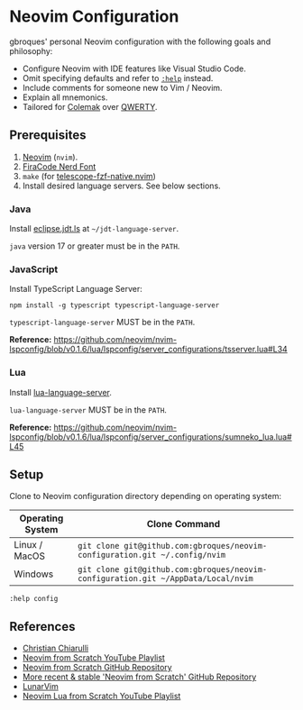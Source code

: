 # Neovim Configuration

gbroques' personal Neovim configuration with the following goals and philosophy:

* Configure Neovim with IDE features like Visual Studio Code.
* Omit specifying defaults and refer to [`:help`](https://neovim.io/doc/user/helphelp.html) instead.
* Include comments for someone new to Vim / Neovim.
* Explain all mnemonics.
* Tailored for [Colemak](https://en.wikipedia.org/wiki/Colemak) over [QWERTY](https://en.wikipedia.org/wiki/QWERTY).

## Prerequisites

1. [Neovim](https://neovim.io/) (`nvim`).
2. [FiraCode Nerd Font](https://github.com/ryanoasis/nerd-fonts/releases/download/v2.3.3/FiraCode.zip)
3. `make` (for [telescope-fzf-native.nvim](https://github.com/nvim-telescope/telescope-fzf-native.nvim#installation))
4. Install desired language servers. See below sections.

### Java

Install [eclipse.jdt.ls](https://github.com/eclipse/eclipse.jdt.ls#installation) at `~/jdt-language-server`.

`java` version 17 or greater must be in the `PATH`.

### JavaScript

Install TypeScript Language Server:

    npm install -g typescript typescript-language-server

`typescript-language-server` MUST be in the `PATH`.

**Reference:** https://github.com/neovim/nvim-lspconfig/blob/v0.1.6/lua/lspconfig/server_configurations/tsserver.lua#L34

### Lua

Install [lua-language-server](https://github.com/luals/lua-language-server/wiki/Getting-Started#command-line).

`lua-language-server` MUST be in the `PATH`.

**Reference:** https://github.com/neovim/nvim-lspconfig/blob/v0.1.6/lua/lspconfig/server_configurations/sumneko_lua.lua#L45

## Setup

Clone to Neovim configuration directory depending on operating system:

| Operating System | Clone Command |
| ---------------- | ------------- |
| Linux / MacOS    | `git clone git@github.com:gbroques/neovim-configuration.git ~/.config/nvim`       |
| Windows          | `git clone git@github.com:gbroques/neovim-configuration.git ~/AppData/Local/nvim` |

`:help config`

## References

* [Christian Chiarulli](https://www.youtube.com/@chrisatmachine)
* [Neovim from Scratch YouTube Playlist](https://www.youtube.com/watch?v=ctH-a-1eUME&list=PLhoH5vyxr6Qq41NFL4GvhFp-WLd5xzIzZ)
* [Neovim from Scratch GitHub Repository](https://github.com/LunarVim/Neovim-from-scratch)
* [More recent & stable 'Neovim from Scratch' GitHub Repository](https://github.com/LunarVim/nvim-basic-ide)
* [LunarVim](https://github.com/LunarVim/LunarVim)
* [Neovim Lua from Scratch YouTube Playlist](https://www.youtube.com/playlist?list=PLPDVgSbOnt7LXQ8DTzu37UwCpA0elyD0V)

